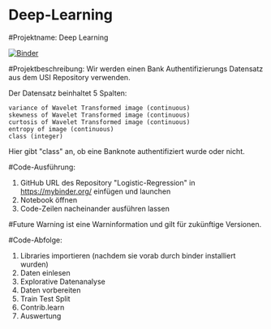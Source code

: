 # Deep-Learning

#Projektname: Deep Learning

[![Binder](https://mybinder.org/badge_logo.svg)](https://mybinder.org/v2/gh/Lara-167/Deep-Learning/HEAD)

#Projektbeschreibung: Wir werden einen Bank Authentifizierungs Datensatz aus dem USI Repository verwenden.

Der Datensatz beinhaltet 5 Spalten:

    variance of Wavelet Transformed image (continuous)
    skewness of Wavelet Transformed image (continuous)
    curtosis of Wavelet Transformed image (continuous)
    entropy of image (continuous)
    class (integer)

Hier gibt "class" an, ob eine Banknote authentifiziert wurde oder nicht. 

#Code-Ausführung:
1. GitHub URL des Repository "Logistic-Regression" in https://mybinder.org/ einfügen und launchen
2. Notebook öffnen
3. Code-Zeilen nacheinander ausführen lassen

#Future Warning ist eine Warninformation und gilt für zukünftige Versionen.

#Code-Abfolge: 
1. Libraries importieren (nachdem sie vorab durch binder installiert wurden)
2. Daten einlesen
3. Explorative Datenanalyse
4. Daten vorbereiten
5. Train Test Split
6. Contrib.learn
7. Auswertung
